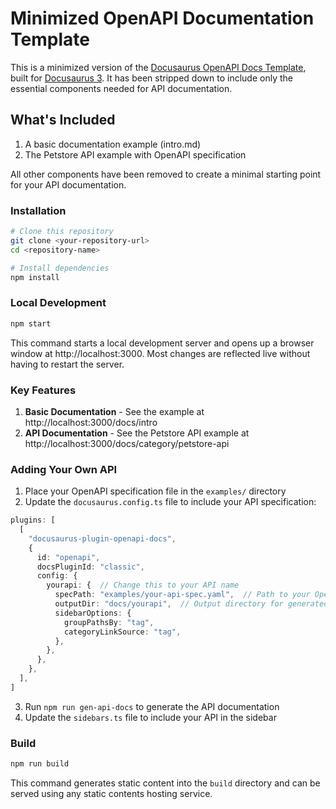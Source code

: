 # Minimized OpenAPI Documentation Template

This is a minimized version of the [Docusaurus OpenAPI Docs Template](https://github.com/PaloAltoNetworks/docusaurus-template-openapi-docs.git), built for [Docusaurus 3](https://docusaurus.io/). It has been stripped down to include only the essential components needed for API documentation.

## What's Included

1. A basic documentation example (intro.md)
2. The Petstore API example with OpenAPI specification

All other components have been removed to create a minimal starting point for your API documentation.

### Installation

```bash
# Clone this repository
git clone <your-repository-url>
cd <repository-name>

# Install dependencies
npm install
```

### Local Development

```bash
npm start
```

This command starts a local development server and opens up a browser window at http://localhost:3000. Most changes are reflected live without having to restart the server.

### Key Features

1. **Basic Documentation** - See the example at http://localhost:3000/docs/intro
2. **API Documentation** - See the Petstore API example at http://localhost:3000/docs/category/petstore-api

### Adding Your Own API

1. Place your OpenAPI specification file in the `examples/` directory
2. Update the `docusaurus.config.ts` file to include your API specification:

```typescript
plugins: [
  [
    "docusaurus-plugin-openapi-docs",
    {
      id: "openapi",
      docsPluginId: "classic",
      config: {
        yourapi: {  // Change this to your API name
          specPath: "examples/your-api-spec.yaml",  // Path to your OpenAPI spec
          outputDir: "docs/yourapi",  // Output directory for generated docs
          sidebarOptions: {
            groupPathsBy: "tag",
            categoryLinkSource: "tag",
          },
        },
      },
    },
  ],
]
```

3. Run `npm run gen-api-docs` to generate the API documentation
4. Update the `sidebars.ts` file to include your API in the sidebar

### Build

```bash
npm run build
```

This command generates static content into the `build` directory and can be served using any static contents hosting service.
